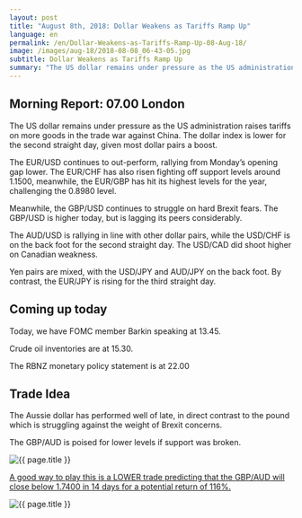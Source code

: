```yaml
---
layout: post
title: "August 8th, 2018: Dollar Weakens as Tariffs Ramp Up"
language: en
permalink: /en/Dollar-Weakens-as-Tariffs-Ramp-Up-08-Aug-18/
image: /images/aug-18/2018-08-08_06-43-05.jpg
subtitle: Dollar Weakens as Tariffs Ramp Up
summary: "The US dollar remains under pressure as the US administration raises tariffs on more goods in the trade war against China"
---
```

## Morning Report: 07.00 London

The US dollar remains under pressure as the US administration raises tariffs on more goods in the trade war against China. The dollar index is lower for the second straight day, given most dollar pairs a boost. 

The EUR/USD continues to out-perform, rallying from Monday’s opening gap lower. The EUR/CHF has also risen fighting off support levels around 1.1500, meanwhile, the EUR/GBP has hit its highest levels for the year, challenging the 0.8980 level. 

Meanwhile, the GBP/USD continues to struggle on hard Brexit fears. The GBP/USD is higher today, but is lagging its peers considerably. 

The AUD/USD is rallying in line with other dollar pairs, while the USD/CHF is on the back foot for the second straight day. The USD/CAD did shoot higher on Canadian weakness. 

Yen pairs are mixed, with the USD/JPY and AUD/JPY on the back foot. By contrast, the EUR/JPY is rising for the third straight day. 

## Coming up today

Today, we have FOMC member Barkin speaking at 13.45. 

Crude oil inventories are at 15.30. 

The RBNZ monetary policy statement is at 22.00

## Trade Idea

The Aussie dollar has performed well of late, in direct contrast to the pound which is struggling against the weight of Brexit concerns. 

The GBP/AUD is poised for lower levels if support was broken.

<img class="post-image" src="{{ site.url }}/images/aug-18/2018-08-08_06-43-05.jpg" alt="{{ page.title }}" title="{{ page.title }}">

<a href="%LINK%%?currency=GBP&market=forex&underlying=frxGBPAUD&formname=higherlower&duration_amount=14&duration_units=d&amount=10&amount_type=stake&expiry_type=duration&barrier=1.7400" target="_blank">A good way to play this is a LOWER trade predicting that the GBP/AUD will close below 1.7400 in 14 days for a potential return of 116%.</a>

<img class="post-image" src="{{ site.url }}/images/aug-18/2018-08-08_06-44-30.jpg" alt="{{ page.title }}" title="{{ page.title }}">
